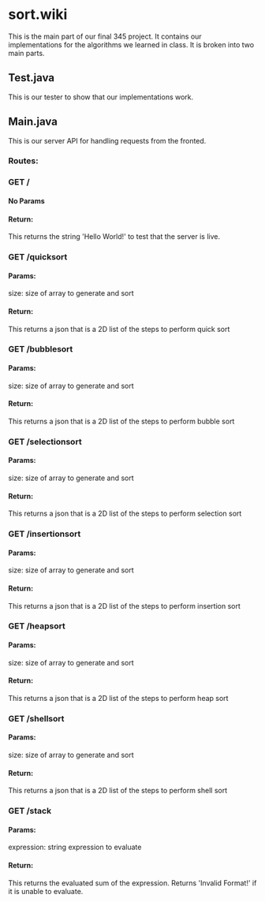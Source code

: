 # sort.wiki

This is the main part of our final 345 project. It contains our implementations for
the algorithms we learned in class. It is broken into two main parts. 

## Test.java

This is our tester to show that our implementations work. 

## Main.java

This is our server API for handling requests from the fronted.

### Routes:

### GET /
#### No Params
#### Return:
This returns the string 'Hello World!' to test that the server is live.

### GET /quicksort
#### Params:
size: size of array to generate and sort
#### Return:
This returns a json that is a 2D list of the steps to perform quick sort

### GET /bubblesort
#### Params:
size: size of array to generate and sort
#### Return:
This returns a json that is a 2D list of the steps to perform bubble sort

### GET /selectionsort
#### Params:
size: size of array to generate and sort
#### Return:
This returns a json that is a 2D list of the steps to perform selection sort

### GET /insertionsort
#### Params:
size: size of array to generate and sort
#### Return:
This returns a json that is a 2D list of the steps to perform insertion sort

### GET /heapsort
#### Params:
size: size of array to generate and sort
#### Return:
This returns a json that is a 2D list of the steps to perform heap sort

### GET /shellsort
#### Params:
size: size of array to generate and sort
#### Return:
This returns a json that is a 2D list of the steps to perform shell sort

### GET /stack
#### Params:
expression: string expression to evaluate
#### Return:
This returns the evaluated sum of the expression. Returns 'Invalid Format!' if it
is unable to evaluate.
